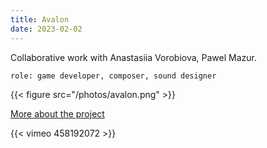```yaml
---
title: Avalon
date: 2023-02-02
---
```

Collaborative work with Anastasiia Vorobiova, Pawel Mazur.

`role: game developer, composer, sound designer`

{{< figure src="/photos/avalon.png" >}}

[More about the project](https://readymag.com/vorobiova/1788480/3/)

{{< vimeo  458192072 >}}
